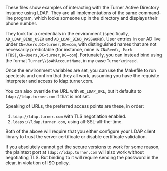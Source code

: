 These files show examples of interacting with the Turner Active Directory
instance using LDAP. They are all implementations of the same command-line 
program, which looks someone up in the directory and displays their phone number. 

They look for a credentials in the environment (specifically, `AD_LDAP_BIND_USER`
and `AD_LDAP_BIND_PASSWORD`). User entries in our AD live under
`CN=Users,DC=turner,DC=com`, with distinguished names that are not necessarily
predictable (for instance, mine is `CN=Reed\, Mark
(TBS),CN=Users,DC=turner,DC=com`).  Fortunately, you can instead bind using the
format `Turner\\$sAMAccountName`, in my case `Turner\mjreed`.

Once the environment variables are set, you can use the Makefile to run
spectests and confirm that they all work, assuming you have the requisite
interpreter and access to ldap.turner.com.

You can also override the URL with `AD_LDAP_URL`, but it defaults to
`ldap://ldap.turner.com` if that is not set.

Speaking of URLs, the preferred access points are these, in order:

1. `ldap://ldap.turner.com` with TLS negotiation enabled.
2. `ldaps://ldap.turner.com`, using all-SSL-all-the-time.

Both of the above will require that you either configure your LDAP client library to trust the
server certificate or disable certificate validation.

If you absolutely cannot get the secure versions to work for some reason, the
plaintext port at `ldap://ldap.turner.com` will also work without negotiating
TLS. But binding to it will require sending the password in the clear, in
violation of ISO policy.
